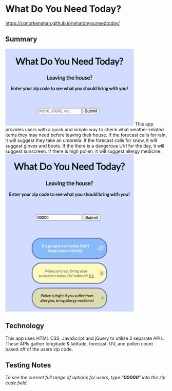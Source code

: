 What Do You Need Today?
======================

https://conorkenahan.github.io/whatdoyouneedtoday/

Summary
-------
<img src="/screenshots/screenshot1.png" width="400" />
This app provides users with a quick and simple way to check what weather-related items they may need before leaving their house. 
If the forecast calls for rain, it will suggest they take an umbrella.
If the forecast calls for snow, it will suggest gloves and boots.
If the there is a dangerous UVI for the day, it will suggest sunscreen.
If there is high pollen, it will suggest allergy medicine.


<img src="/screenshots/screenshot2.png" width="400" />


Technology
----------
This app uses HTML CSS, JavaScript and jQuery to utilize 3 separate APIs. These APIs gather longitude & latitude, forecast, UV, and pollen count based off of the users zip code.


Testing Notes
-------------
*To see the current full range of options for users, type "**00000**" into the zip code field.*
